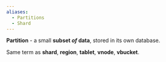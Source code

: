 ```yaml
---
aliases:
  - Partitions
  - Shard
---
```

**Partition** - a small **subset *of* data**, stored in its own database.

Same term as **shard**, **region**, **tablet**, **vnode**, **vbucket**.
